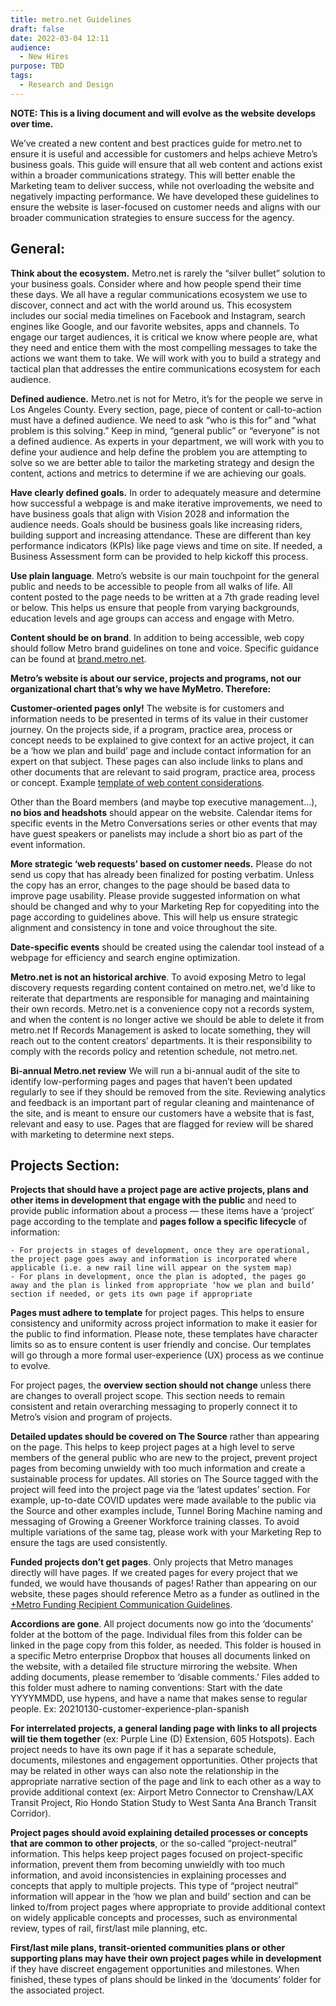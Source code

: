 ```yaml
---
title: metro.net Guidelines
draft: false
date: 2022-03-04 12:11
audience:
  - New Hires
purpose: TBD
tags:
  - Research and Design
---
```

**NOTE: This is a living document and will evolve as the website develops over time.**

We’ve created a new content and best practices guide for metro.net to ensure it is useful and accessible for customers and helps achieve Metro’s business goals. This guide will ensure that all web content and actions exist within a broader communications strategy. This will better enable the Marketing team to deliver success, while not overloading the website and negatively impacting performance. We have developed these guidelines to ensure the website is laser-focused on customer needs and aligns with our broader communication strategies to ensure success for the agency.


## General: 

**Think about the ecosystem.** Metro.net is rarely the “silver bullet” solution to your business goals. Consider where and how people spend their time these days. We all have a regular communications ecosystem we use to discover, connect and act with the world around us. This ecosystem includes our social media timelines on Facebook and Instagram, search engines like Google, and our favorite websites, apps and channels.  To engage our target audiences, it is critical we know where people are, what they need and entice them with the most compelling messages to take the actions we want them to take. We will work with you to build a strategy and tactical plan that addresses the entire communications ecosystem for each audience.

**Defined audience.** Metro.net is not for Metro, it’s for the people we serve in Los Angeles County. Every section, page, piece of content or call-to-action must have a defined audience. We need to ask “who is this for” and “what problem is this solving.” Keep in mind, “general public” or “everyone” is not a defined audience. As experts in your department, we will work with you to define your audience and help define the problem you are attempting to solve so we are better able to tailor the marketing strategy and design the content, actions and metrics to determine if we are achieving our goals.

**Have clearly defined goals.** In order to adequately measure and determine how successful a webpage is and make iterative improvements, we need to have business goals that align with Vision 2028 and information the audience needs. Goals should be business goals like increasing riders, building support and increasing attendance. These are different than key performance indicators (KPIs) like page views and time on site. If needed, a Business Assessment form can be provided to help kickoff this process.  

**Use plain language**. Metro’s website is our main touchpoint for the general public and needs to be accessible to people from all walks of life. All content posted to the page needs to be written at a 7th grade reading level or below. This helps us ensure that people from varying backgrounds, education levels and age groups can access and engage with Metro.  

**Content should be on brand**. In addition to being accessible, web copy should follow Metro brand guidelines on tone and voice. Specific guidance can be found at [brand.metro.net](https://brand.metro.net). 

**Metro’s website is about our service, projects and programs, not our organizational chart that’s why we have MyMetro. Therefore:** 


**Customer-oriented pages only!** The website is for customers and information needs to be presented in terms of its value in their customer journey. On the projects side, if a program, practice area, process or concept needs to be explained to give context for an active project, it can be a ‘how we plan and build’ page and include contact information for an expert on that subject. These pages can also include links to plans and other documents that are relevant to said program, practice area, process or concept. Example [template of web content considerations](https://drive.google.com/file/d/13QpNef91JzUwRjdkV-qV9lHqIlBfm4_0/view).

Other than the Board members (and maybe top executive management…), **no bios and headshots** should appear on the website. Calendar items for specific events in the Metro Conversations series or other events that may have guest speakers or panelists may include a short bio as part of the event information.  

**More strategic ‘web requests’ based on customer needs.** Please do not send us copy that has already been finalized for posting verbatim. Unless the copy has an error, changes to the page should be based data to improve page usability. Please provide suggested information on what should be changed and why to your Marketing Rep for copyediting into the page according to guidelines above. This will help us ensure strategic alignment and consistency in tone and voice throughout the site.

**Date-specific events** should be created using the calendar tool instead of a webpage for efficiency and search engine optimization.   

**Metro.net is not an historical archive**.  To avoid exposing Metro to legal discovery requests regarding content contained on metro.net, we'd like to reiterate that departments are responsible for managing and maintaining their own records. Metro.net is a convenience copy not a records system, and when the content is no longer active we should be able to delete it from metro.net  If Records Management is asked to locate something, they will reach out to the content creators’ departments. It is their responsibility to comply with the records policy and retention schedule, not metro.net.

**Bi-annual Metro.net review**
We will run a bi-annual audit of the site to identify low-performing pages and pages that haven’t been updated regularly to see if they should be removed from the site. Reviewing analytics and feedback is an important part of regular cleaning and maintenance of the site, and is meant to ensure our customers have a website that is fast, relevant and easy to use. Pages that are flagged for review will be shared with marketing to determine next steps.


## Projects Section: 

**Projects that should have a project page are active projects, plans and other items in development that engage with the public** and need to provide public information about a process — these items have a ‘project’ page according to the template and **pages follow a specific lifecycle** of information: 

    - For projects in stages of development, once they are operational, the project page goes away and information is incorporated where applicable (i.e. a new rail line will appear on the system map)
    - For plans in development, once the plan is adopted, the pages go away and the plan is linked from appropriate ‘how we plan and build’ section if needed, or gets its own page if appropriate
    

**Pages must adhere to template** for project pages. This helps to ensure consistency and uniformity across project information to make it easier for the public to find information. Please note, these templates have character limits so as to ensure content is user friendly and concise. Our templates will go through a more formal user-experience (UX) process as we continue to evolve.

For project pages, the **overview section should not change** unless there are changes to overall project scope. This section needs to remain consistent and retain overarching messaging to properly connect it to Metro’s vision and program of projects.

**Detailed updates should be covered on The Source** rather than appearing on the page. This helps to keep project pages at a high level to serve members of the general public who are new to the project, prevent project pages from becoming unwieldy with too much information and create a sustainable process for updates. All stories on The Source tagged with the project will feed into the project page via the ‘latest updates’ section. For example, up-to-date COVID updates were made available to the public via the Source and other examples include, Tunnel Boring Machine naming and messaging of Growing a Greener Workforce training classes.  To avoid multiple variations of the same tag, please work with your Marketing Rep to ensure the tags are used consistently.

**Funded projects don’t get pages**. Only projects that Metro manages directly will have pages. If we created pages for every project that we funded, we would have thousands of pages! Rather than appearing on our website, these pages should reference Metro as a funder as outlined in the [+Metro Funding Recipient Communication Guidelines](https://paper.dropbox.com/doc/Metro-Funding-Recipient-Communication-Guidelines-uB405ehP9JkEeTQ4IDlWh). 

**Accordions are gone**. All project documents now go into the ‘documents’ folder at the bottom of the page. Individual files from this folder can be linked in the page copy from this folder, as needed. This folder is housed in a specific Metro enterprise Dropbox that houses all documents linked on the website, with a detailed file structure mirroring the website. When adding documents, please remember to ‘disable comments.’ Files added to this folder must adhere to naming conventions: 
Start with the date YYYYMMDD, use hypens, and have a name that makes sense to regular people. Ex: 20210130-customer-experience-plan-spanish

**For interrelated projects, a general landing page with links to all projects will tie them together** (ex: Purple Line (D) Extension, 605 Hotspots). Each project needs to have its own page if it has a separate schedule, documents, milestones and engagement opportunities. Other projects that may be related in other ways can also note the relationship in the appropriate narrative section of the page and link to each other as a way to provide additional context (ex: Airport Metro Connector to Crenshaw/LAX Transit Project, Rio Hondo Station Study to West Santa Ana Branch Transit Corridor).

**Project pages should avoid explaining detailed processes or concepts that are common to other projects**, or the so-called “project-neutral” information. This helps keep project pages focused on project-specific information, prevent them from becoming unwieldly with too much information, and avoid inconsistencies in explaining processes and concepts that apply to multiple projects. This type of “project neutral” information will appear in the ‘how we plan and build’ section and can be linked to/from project pages where appropriate to provide additional context on widely applicable concepts and processes, such as environmental review, types of rail, first/last mile planning, etc.

**First/last mile plans, transit-oriented communities plans or other supporting plans may have their own project pages while in development** if they have discreet engagement opportunities and milestones. When finished, these types of plans should be linked in the ‘documents’ folder for the associated project. 
